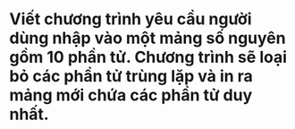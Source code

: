 # Viết chương trình yêu cầu người dùng nhập vào một mảng số nguyên gồm 10 phần tử. Chương trình sẽ loại bỏ các phần tử trùng lặp và in ra mảng mới chứa các phần tử duy nhất.